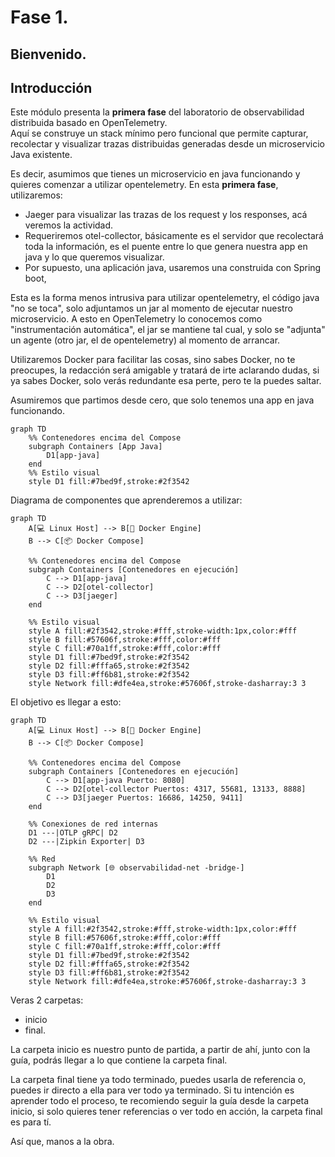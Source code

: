 # Fase 1.

## Bienvenido.

## Introducción
Este módulo presenta la **primera fase** del laboratorio de observabilidad distribuida basado en OpenTelemetry.  
Aquí se construye un stack mínimo pero funcional que permite capturar, recolectar y visualizar trazas distribuidas generadas desde un microservicio Java existente.

Es decir, asumimos que tienes un microservicio en java funcionando y quieres comenzar a utilizar opentelemetry.
En esta **primera fase**, utilizaremos:

* Jaeger para visualizar las trazas de los request y los responses, acá veremos la actividad.
* Requeriremos otel-collector, básicamente es el servidor que recolectará toda la información, es el puente entre lo que genera nuestra app en java y lo que queremos visualizar.
* Por supuesto, una aplicación java, usaremos una construida con Spring boot,
  
Esta es la forma menos intrusiva para utilizar opentelemetry, el código java "no se toca", solo adjuntamos un jar al momento de ejecutar nuestro microservicio.
A esto en OpenTelemetry lo conocemos como "instrumentación automática", el jar se mantiene tal cual, y solo se "adjunta" un agente (otro jar, el de opentelemetry) al momento de arrancar.

Utilizaremos Docker para facilitar las cosas, sino sabes Docker, no te preocupes, la redacción será amigable y tratará de irte aclarando dudas,
si ya sabes Docker, solo verás redundante esa perte, pero te la puedes saltar.

Asumiremos que partimos desde cero, que solo tenemos una app en java funcionando.
``` mermaid
graph TD
    %% Contenedores encima del Compose
    subgraph Containers [App Java]
        D1[app-java]
    end
    %% Estilo visual
    style D1 fill:#7bed9f,stroke:#2f3542
``` 

Diagrama de componentes que aprenderemos a utilizar:
``` mermaid
graph TD
    A[💻 Linux Host] --> B[🐳 Docker Engine]
    B --> C[📦 Docker Compose]

    %% Contenedores encima del Compose
    subgraph Containers [Contenedores en ejecución]
        C --> D1[app-java]
        C --> D2[otel-collector]
        C --> D3[jaeger]
    end

    %% Estilo visual
    style A fill:#2f3542,stroke:#fff,stroke-width:1px,color:#fff
    style B fill:#57606f,stroke:#fff,color:#fff
    style C fill:#70a1ff,stroke:#fff,color:#fff
    style D1 fill:#7bed9f,stroke:#2f3542
    style D2 fill:#fffa65,stroke:#2f3542
    style D3 fill:#ff6b81,stroke:#2f3542
    style Network fill:#dfe4ea,stroke:#57606f,stroke-dasharray:3 3
```

El objetivo es llegar a esto:

``` mermaid
graph TD
    A[💻 Linux Host] --> B[🐳 Docker Engine]
    B --> C[📦 Docker Compose]

    %% Contenedores encima del Compose
    subgraph Containers [Contenedores en ejecución]
        C --> D1[app-java Puerto: 8080]
        C --> D2[otel-collector Puertos: 4317, 55681, 13133, 8888]
        C --> D3[jaeger Puertos: 16686, 14250, 9411]
    end

    %% Conexiones de red internas
    D1 ---|OTLP gRPC| D2
    D2 ---|Zipkin Exporter| D3

    %% Red
    subgraph Network [🌐 observabilidad-net -bridge-]
        D1
        D2
        D3
    end

    %% Estilo visual
    style A fill:#2f3542,stroke:#fff,stroke-width:1px,color:#fff
    style B fill:#57606f,stroke:#fff,color:#fff
    style C fill:#70a1ff,stroke:#fff,color:#fff
    style D1 fill:#7bed9f,stroke:#2f3542
    style D2 fill:#fffa65,stroke:#2f3542
    style D3 fill:#ff6b81,stroke:#2f3542
    style Network fill:#dfe4ea,stroke:#57606f,stroke-dasharray:3 3
``` 
Veras 2 carpetas:

* inicio
* final.

La carpeta inicio es nuestro punto de partida, a partir de ahí, junto con la guía, podrás llegar a lo que contiene la carpeta final.

La carpeta final tiene ya todo terminado, puedes usarla de referencia o, puedes ir directo a ella para ver todo ya terminado.
Si tu intención es aprender todo el proceso, te recomiendo seguir la guía desde la carpeta inicio, si solo quieres tener referencias o ver todo en acción,
la carpeta final es para tí.

Así que, manos  a la obra.
